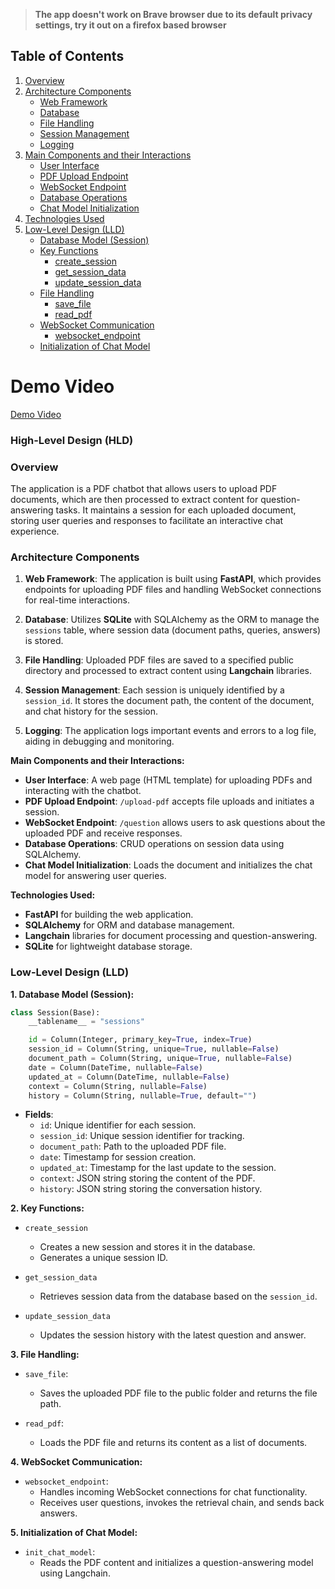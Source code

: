 > **The app doesn't work on Brave browser due to its default privacy settings, try it out on a firefox based browser**

## Table of Contents
1. [Overview](#overview)
2. [Architecture Components](#architecture-components)
   - [Web Framework](#web-framework)
   - [Database](#database)
   - [File Handling](#file-handling)
   - [Session Management](#session-management)
   - [Logging](#logging)
3. [Main Components and their Interactions](#main-components-and-their-interactions)
   - [User Interface](#user-interface)
   - [PDF Upload Endpoint](#pdf-upload-endpoint)
   - [WebSocket Endpoint](#websocket-endpoint)
   - [Database Operations](#database-operations)
   - [Chat Model Initialization](#chat-model-initialization)
4. [Technologies Used](#technologies-used)
5. [Low-Level Design (LLD)](#low-level-design-lld)
   - [Database Model (Session)](#database-model-session)
   - [Key Functions](#key-functions)
     - [create_session](#create_session)
     - [get_session_data](#get_session_data)
     - [update_session_data](#update_session_data)
   - [File Handling](#file-handling)
     - [save_file](#save_file)
     - [read_pdf](#read_pdf)
   - [WebSocket Communication](#websocket-communication)
     - [websocket_endpoint](#websocket_endpoint)
   - [Initialization of Chat Model](#initialization-of-chat-model)

# Demo Video

[Demo Video](./assets/demo-video.mp4)

### High-Level Design (HLD)

### Overview
The application is a PDF chatbot that allows users to upload PDF documents, which are then processed to extract content for question-answering tasks. It maintains a session for each uploaded document, storing user queries and responses to facilitate an interactive chat experience.

### Architecture Components
1. **Web Framework**: The application is built using **FastAPI**, which provides endpoints for uploading PDF files and handling WebSocket connections for real-time interactions.

2. **Database**: Utilizes **SQLite** with SQLAlchemy as the ORM to manage the `sessions` table, where session data (document paths, queries, answers) is stored.

3. **File Handling**: Uploaded PDF files are saved to a specified public directory and processed to extract content using **Langchain** libraries.

4. **Session Management**: Each session is uniquely identified by a `session_id`. It stores the document path, the content of the document, and chat history for the session.

5. **Logging**: The application logs important events and errors to a log file, aiding in debugging and monitoring.

**Main Components and their Interactions:**
- **User Interface**: A web page (HTML template) for uploading PDFs and interacting with the chatbot.
- **PDF Upload Endpoint**: `/upload-pdf` accepts file uploads and initiates a session.
- **WebSocket Endpoint**: `/question` allows users to ask questions about the uploaded PDF and receive responses.
- **Database Operations**: CRUD operations on session data using SQLAlchemy.
- **Chat Model Initialization**: Loads the document and initializes the chat model for answering user queries.

**Technologies Used:**
- **FastAPI** for building the web application.
- **SQLAlchemy** for ORM and database management.
- **Langchain** libraries for document processing and question-answering.
- **SQLite** for lightweight database storage.

### Low-Level Design (LLD)

**1. Database Model (Session):**
```python
class Session(Base):
    __tablename__ = "sessions"

    id = Column(Integer, primary_key=True, index=True)
    session_id = Column(String, unique=True, nullable=False)
    document_path = Column(String, unique=True, nullable=False)
    date = Column(DateTime, nullable=False)
    updated_at = Column(DateTime, nullable=False)
    context = Column(String, nullable=False)
    history = Column(String, nullable=True, default="")
```
- **Fields**:
  - `id`: Unique identifier for each session.
  - `session_id`: Unique session identifier for tracking.
  - `document_path`: Path to the uploaded PDF file.
  - `date`: Timestamp for session creation.
  - `updated_at`: Timestamp for the last update to the session.
  - `context`: JSON string storing the content of the PDF.
  - `history`: JSON string storing the conversation history.

**2. Key Functions:**
- `create_session`
  - Creates a new session and stores it in the database.
  - Generates a unique session ID.

- `get_session_data`
  - Retrieves session data from the database based on the `session_id`.

- `update_session_data`
  - Updates the session history with the latest question and answer.

**3. File Handling:**
- `save_file`:
  - Saves the uploaded PDF file to the public folder and returns the file path.

- `read_pdf`:
  - Loads the PDF file and returns its content as a list of documents.

**4. WebSocket Communication:**
- `websocket_endpoint`:
  - Handles incoming WebSocket connections for chat functionality.
  - Receives user questions, invokes the retrieval chain, and sends back answers.

**5. Initialization of Chat Model:**
- `init_chat_model`:
  - Reads the PDF content and initializes a question-answering model using Langchain.
